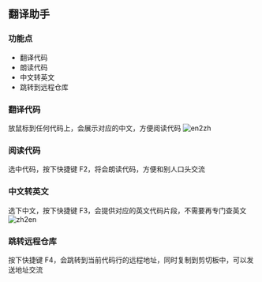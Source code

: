 ## 翻译助手

### 功能点
- 翻译代码
- 朗读代码
- 中文转英文
- 跳转到远程仓库


### 翻译代码
放鼠标到任何代码上，会展示对应的中文，方便阅读代码
![en2zh](http://152.136.15.213:8090/resources/en2zh.gif)

### 阅读代码
选中代码，按下快捷键 F2，将会朗读代码，方便和别人口头交流

### 中文转英文
选下中文，按下快捷键 F3，会提供对应的英文代码片段，不需要再专门查英文
![zh2en](http://152.136.15.213:8090/resources/zh2en.gif)

### 跳转远程仓库
按下快捷键 F4，会跳转到当前代码行的远程地址，同时复制到剪切板中，可以发送地址交流